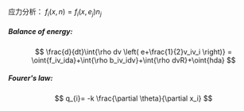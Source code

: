 应力分析：
$f_i(x,n) = f_i(x,e_j)n_j$


##### Balance of energy:
$$
\frac{d}{dt}\int{\rho dv \left( e+\frac{1}{2}v_iv_i \right)} =
\oint{f_iv_ida}+\int{\rho b_iv_idv}+\int{\rho dvR}+\oint{hda}
$$

##### Fourer's law:
$$
q_{i}= -k \frac{\partial \theta}{\partial x_i}
$$
